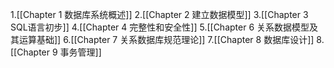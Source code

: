 1.[[Chapter 1 数据库系统概述]]
2.[[Chapter 2 建立数据模型]]
3.[[Chapter 3 SQL语言初步]]
4.[[Chapter 4 完整性和安全性]]
5.[[Chapter 6 关系数据模型及其运算基础]]
6.[[Chapter 7 关系数据库规范理论]]
7.[[Chapter 8 数据库设计]]
8.[[Chapter 9 事务管理]]
